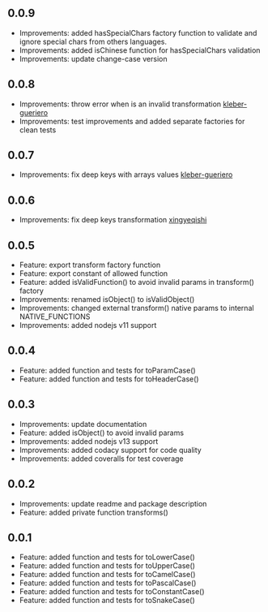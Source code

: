 ## 0.0.9
+ Improvements: added hasSpecialChars factory function to validate and ignore special chars from others languages.
+ Improvements: added isChinese function for hasSpecialChars validation
+ Improvements: update change-case version

## 0.0.8
+ Improvements: throw error when is an invalid transformation [kleber-gueriero](https://github.com/caio-ribeiro-pereira/field-normalizer/pull/7)
+ Improvements: test improvements and added separate factories for clean tests

## 0.0.7
+ Improvements: fix deep keys with arrays values [kleber-gueriero](https://github.com/caio-ribeiro-pereira/field-normalizer/pull/5)

## 0.0.6
+ Improvements: fix deep keys transformation [xingyeqishi](https://github.com/caio-ribeiro-pereira/field-normalizer/pull/3)

## 0.0.5
+ Feature: export transform factory function
+ Feature: export constant of allowed function
+ Feature: added isValidFunction() to avoid invalid params in transform() factory
+ Improvements: renamed isObject() to isValidObject()
+ Improvements: changed external transform() native params to internal NATIVE_FUNCTIONS
+ Improvements: added nodejs v11 support

## 0.0.4
+ Feature: added function and tests for toParamCase()
+ Feature: added function and tests for toHeaderCase()

## 0.0.3
+ Improvements: update documentation
+ Feature: added isObject() to avoid invalid params
+ Improvements: added nodejs v13 support
+ Improvements: added codacy support for code quality
+ Improvements: added coveralls for test coverage

## 0.0.2
+ Improvements: update readme and package description
+ Feature: added private function transforms()

## 0.0.1
+ Feature: added function and tests for toLowerCase()
+ Feature: added function and tests for toUpperCase()
+ Feature: added function and tests for toCamelCase()
+ Feature: added function and tests for toPascalCase()
+ Feature: added function and tests for toConstantCase()
+ Feature: added function and tests for toSnakeCase()
